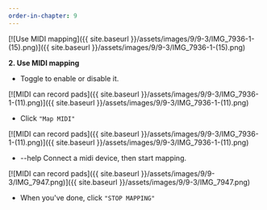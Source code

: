 ```yaml
---
order-in-chapter: 9
---
```


[![Use MIDI mapping]({{ site.baseurl }}/assets/images/9/9-3/IMG_7936-1-(15).png)]({{
site.baseurl }}/assets/images/9/9-3/IMG_7936-1-(15).png)

**2. Use MIDI mapping**

- Toggle to enable or disable it.

[![MIDI can record pads]({{ site.baseurl }}/assets/images/9/9-3/IMG_7936-1-(11).png)]({{
site.baseurl }}/assets/images/9/9-3/IMG_7936-1-(11).png)

- Click `"Map MIDI"`

[![MIDI can record pads]({{ site.baseurl }}/assets/images/9/9-3/IMG_7936-1-(11).png)]({{
site.baseurl }}/assets/images/9/9-3/IMG_7936-1-(11).png)

- --help Connect a midi device, then start mapping.

[![MIDI can record pads]({{ site.baseurl }}/assets/images/9/9-3/IMG_7947.png)]({{
site.baseurl }}/assets/images/9/9-3/IMG_7947.png)

- When you've done, click `"STOP MAPPING"`
